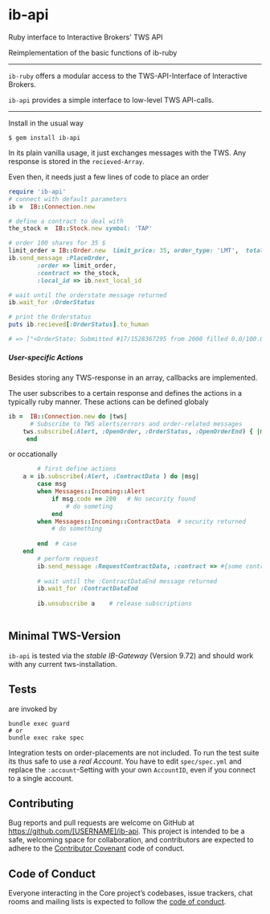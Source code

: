 # ib-api
Ruby interface to Interactive Brokers' TWS API 

Reimplementation of the basic functions of ib-ruby


----
`ib-ruby`   offers a modular access to the TWS-API-Interface of Interactive Brokers.

`ib-api`    provides a simple interface to low-level TWS API-calls.  

----

Install in the usual way

```
$ gem install ib-api
```

In its plain vanilla usage, it just exchanges messages with the TWS. Any response is stored in the `recieved-Array`.

Even then, it needs just a few lines of code to place an order

```ruby
require 'ib-api'
# connect with default parameters 
ib =  IB::Connection.new 

# define a contract to deal with
the_stock =  IB::Stock.new symbol: 'TAP'

# order 100 shares for 35 $ 
limit_order = IB::Order.new  limit_price: 35, order_type: 'LMT',  total_quantity: 100, action: :buy
ib.send_message :PlaceOrder,
        :order => limit_order,
        :contract => the_stock,
        :local_id => ib.next_local_id

# wait until the orderstate message returned
ib.wait_for :OrderStatus

# print the Orderstatus
puts ib.recieved[:OrderStatus].to_human

# => ["<OrderState: Submitted #17/1528367295 from 2000 filled 0.0/100.0 at 0.0/0.0 why_held >"]

```

##### User-specific Actions
Besides storing any TWS-response in an array, callbacks are implemented.

The user subscribes to a certain response and defines the actions in a typically ruby manner. These actions
can be defined globaly
```ruby
ib =  IB::Connection.new do |tws|
      # Subscribe to TWS alerts/errors and order-related messages
	tws.subscribe(:Alert, :OpenOrder, :OrderStatus, :OpenOrderEnd) { |msg| puts msg.to_human }
     end

```

or occationally

```ruby
        # first define actions
	a = ib.subscribe(:Alert, :ContractData ) do |msg| 
		case msg
		when Messages::Incoming::Alert
			if msg.code == 200   # No security found 
				# do someting
			end
		when Messages::Incoming::ContractData  # security returned
			# do something
	
		end  # case
	end
        # perform request
        ib.send_message :RequestContractData, :contract => #{some contract}
         
        # wait until the :ContractDataEnd message returned
        ib.wait_for :ContractDataEnd
         
        ib.unsubscribe a    # release subscriptions
         
```
## Minimal TWS-Version

`ib-api` is tested via the _stable IB-Gateway_ (Version 9.72) and should work with any current tws-installation. 

## Tests

are invoked by 

```
bundle exec guard
# or
bundle exec rake spec
```
Integration tests on order-placements are not included. To run the test suite its thus safe to use a _real Account_.
You have to edit `spec/spec.yml` and replace the `:account`-Setting with your own `AccountID`, even if you connect to a single account. 
 

## Contributing

Bug reports and pull requests are welcome on GitHub at https://github.com/[USERNAME]/ib-api. This project is intended to be a safe, welcoming space for collaboration, and contributors are expected to adhere to the [Contributor Covenant](http://contributor-covenant.org) code of conduct.

## Code of Conduct

Everyone interacting in the Core project’s codebases, issue trackers, chat rooms and mailing lists is expected to follow the [code of conduct](https://github.com/[USERNAME]/ib-api/blob/master/CODE_OF_CONDUCT.md).
